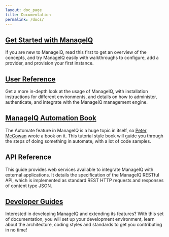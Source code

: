 ```yaml
---
layout: doc_page
title: Documentation
permalink: /docs/
---
```


## [Get Started with ManageIQ](get-started)

If you are new to ManageIQ, read this first to get an overview of the concepts, and try ManageIQ easily with walkthroughs to configure, add a provider, and provision your first instance.

## [User Reference](reference)

Get a more in-depth look at the usage of ManageIQ, with installation instructions for different environments, and details on how to administer, authenticate, and integrate with the ManageIQ management engine.

## [ManageIQ Automation Book](automation)

The Automate feature in ManageIQ is a huge topic in itself, so [Peter McGowan](https://github.com/pemcg) wrote a book on it. This tutorial style book will guide you through the steps of doing something in automate, with a lot of code samples. 

## API Reference

This guide provides web services available to integrate ManageIQ with external applications. It details the specification of the ManageIQ RESTful API, which is implemented as standard REST HTTP requests and responses of content type JSON.

## [Developer Guides](guides/architecture)

Interested in developing ManageIQ and extending its features? With this set of documentation, you will set up your development environment, learn about the architecture, coding styles and standards to get you contributing in no time!
